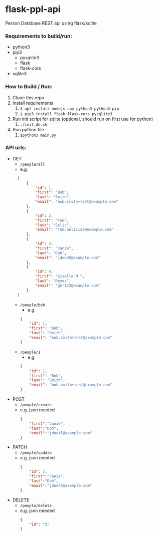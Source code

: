 # flask-ppl-api

Person Database REST api using flask/sqlite

### Requirements to build/run:
- python3
- pip3
    - pysqlite3
    - flask
    - flask-cors
- sqlite3

### How to Build / Run:
1. Clone this repo
2. install requirements
    1. `$ apt install nodejs npm python3 python3-pip`
    3. `$ pip3 install flask flask-cors pysqlite3 `
3. Run init script for sqlite (optional, should run on first use for python)
    1. `./init_db.sh`
4. Run python file
    1. `$python3 main.py`

### API urls:
- GET
  - `/people/all`
  - e.g.
  ```json
    [
        {
            "id": 1, 
            "first": "Bob", 
            "last": "Smith", 
            "email": "bob.smith+test@example.com"
        }, 
        {
            "id": 2, 
            "first": "Tom", 
            "last": "Selic", 
            "email": "Tom.Selic123@example.com"
        }, 
        {
            "id": 3, 
            "first": "Janie", 
            "last": "Doh", 
            "email": "jdoe45@example.com"
        }, 
        {
            "id": 4, 
            "first": "Giselle M.", 
            "last": "Reyes", 
            "email": "gmr123@example.com"
        }
    ]
  ``` 
  - `/people/bob`
    - e.g.
    ```json
    {
        "id": 1,
        "first": "Bob",
        "last": "Smith",
        "email": "bob.smith+test@example.com"
    }
    ```
  - `/people/1`
    - e.g.
    ```json
    {
        "id": 1,
        "first": "Bob",
        "last": "Smith",
        "email": "bob.smith+test@example.com"
    }
    ```
- POST
  - `/people/create`
  - e.g. json needed
    ```json
    {
        "first":"Janie",
        "last":"Doh",
        "email":"jdoe45@example.com"
    }
    ```
- PATCH
  - `/people/update`
  - e.g. json needed
    ```json
    {
        "id": 3, 
        "first":"Janie",
        "last":"Doh",
        "email":"jdoe45@example.com"
    }
    ```
- DELETE
  - `/people/delete`
  - e.g. json needed
    ```json
    {
        "id": "3"
    }
    ```

